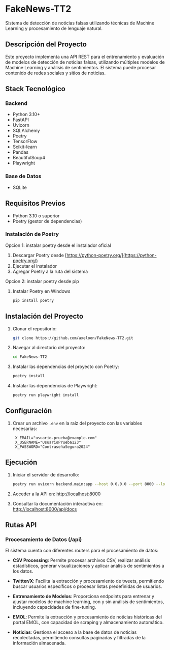 # FakeNews-TT2

Sistema de detección de noticias falsas utilizando técnicas de Machine Learning y procesamiento de lenguaje natural.

## Descripción del Proyecto
Este proyecto implementa una API REST para el entrenamiento y evaluación de modelos de detección de noticias falsas, utilizando múltiples modelos de Machine Learning y análisis de sentimientos. El sistema puede procesar contenido de redes sociales y sitios de noticias.

## Stack Tecnológico
### Backend
- Python 3.10+
- FastAPI
- Uvicorn
- SQLAlchemy
- Poetry
- TensorFlow
- Scikit-learn
- Pandas
- BeautifulSoup4
- Playwright

### Base de Datos
- SQLite

## Requisitos Previos
- Python 3.10 o superior
- Poetry (gestor de dependencias)

### Instalación de Poetry

Opcion 1: instalar poetry desde el instalador oficial
1. Descargar Poetry desde [https://python-poetry.org/](https://python-poetry.org/)
2. Ejecutar el instalador
3. Agregar Poetry a la ruta del sistema

Opcion 2: instalar poetry desde pip

1. Instalar Poetry en Windows
   ```bash
   pip install poetry
   ```

## Instalación del Proyecto

1. Clonar el repositorio:
   ```bash
   git clone https://github.com/axeloon/FakeNews-TT2.git
   ```

2. Navegar al directorio del proyecto:
   ```bash
   cd FakeNews-TT2
   ```

3. Instalar las dependencias del proyecto con Poetry:
   ```bash
   poetry install
   ```

6. Instalar las dependencias de Playwright:
   ```bash
   poetry run playwright install
   ```

## Configuración

1. Crear un archivo `.env` en la raíz del proyecto con las variables necesarias:
   ```env
    X_EMAIL="usuario.prueba@example.com"
    X_USERNAME="UsuarioPrueba123"
    X_PASSWORD="ContraseñaSegura2024"
   ```

## Ejecución

1. Iniciar el servidor de desarrollo:
   ```bash
   poetry run uvicorn backend.main:app --host 0.0.0.0 --port 8000 --log-level info
   ```

2. Acceder a la API en:
   [http://localhost:8000](http://localhost:8000)

3. Consultar la documentación interactiva en:
   [http://localhost:8000/api/docs](http://localhost:8000/api/docs)

## Rutas API

### Procesamiento de Datos (/api)
El sistema cuenta con diferentes routers para el procesamiento de datos:

- **CSV Processing**: Permite procesar archivos CSV, realizar análisis estadísticos, generar visualizaciones y aplicar análisis de sentimientos a los datos.

- **Twitter/X**: Facilita la extracción y procesamiento de tweets, permitiendo buscar usuarios específicos o procesar listas predefinidas de usuarios.

- **Entrenamiento de Modelos**: Proporciona endpoints para entrenar y ajustar modelos de machine learning, con y sin análisis de sentimientos, incluyendo capacidades de fine-tuning.

- **EMOL**: Permite la extracción y procesamiento de noticias históricas del portal EMOL, con capacidad de scraping y almacenamiento automático.

- **Noticias**: Gestiona el acceso a la base de datos de noticias recolectadas, permitiendo consultas paginadas y filtradas de la información almacenada.

